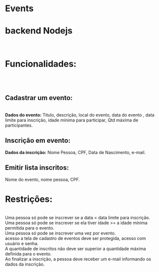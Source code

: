 # Events

<h1>backend Nodejs</h1> <br>

<h1>Funcionalidades:</h1> <br> <br>
<h2>Cadastrar um evento:</h2> <br>
<strong>Dados do evento:</strong> Título, descrição, local do evento, data do evento , data limite para inscrição, idade mínima para participar, Qtd máxima de participantes.<br>
<h2>Inscrição em evento:</h2>
<strong>Dados da inscrição:</strong> Nome Pessoa, CPF, Data de Nascimento, e-mail. <br>
<h2>Emitir lista inscritos:</h2>
Nome do evento, nome pessoa, CPF.

<h1>Restrições:</h1> <br>
Uma pessoa só pode se inscrever se a data < data limite para inscrição.<br>
Uma pessoa só pode se inscrever se ela tiver idade >= a idade mínima permitida para o evento.<br>
Uma pessoa só pode se inscrever uma vez por evento.<br>
acesso a tela de cadastro de eventos deve ser protegida, acesso com usuário e senha.<br>
A quantidade de inscritos não deve ser superior a quantidade máxima definida para o evento.<br>
Ao finalizar a inscrição, a pessoa deve receber um e-mail informando os dados da inscrição.<br>
